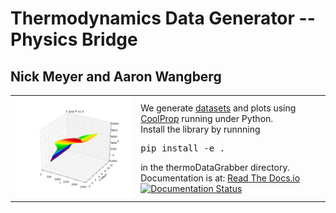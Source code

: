 # Thermodynamics Data Generator -- Physics Bridge
## Nick Meyer and Aaron Wangberg

<table>
<tr>
<td>
<img src="https://github.com/nick5435/thermo-bridge/raw/master/plots/TPS.png" alt="Sample Plot" width="400"/></td>
<td>
We generate <a href="https://github.com/nick5435/thermo-bridge/tree/master/data">datasets</a> and plots using <a href="http://coolprop.org">CoolProp</a> running under Python. <br />
Install the library by runnning <pre>pip install -e .</pre> in the thermoDataGrabber directory.
<br />
Documentation is at: <a href='http://thermo-bridge.readthedocs.io/en/latest/'>
     Read The Docs.io <br />
     <img src='https://readthedocs.org/projects/thermo-bridge/badge/?version=latest' alt='Documentation Status' />
</a>
</td>
</td>
</tr>
</table>
